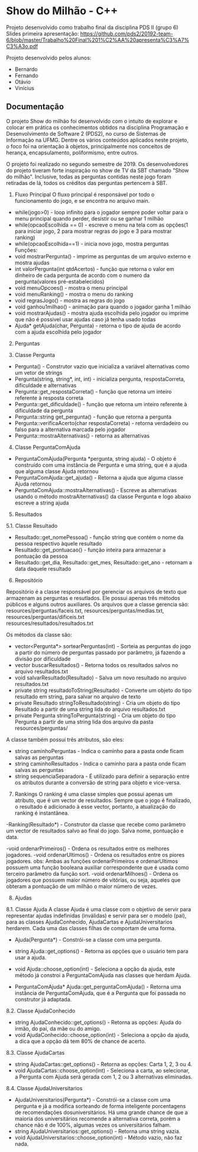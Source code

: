 # Show do Milhão - C++

Projeto desenvolvido como trabalho final da disciplina PDS II (grupo 6)
Slides primeira apresentação: https://github.com/pds2/20192-team-6/blob/master/Trabalho%20Final%201%C2%AA%20apresenta%C3%A7%C3%A3o.pdf

Projeto desenvolvido pelos alunos:
- Bernardo 
- Fernando
- Otávio
- Vinícius



## Documentação

O projeto Show do milhão foi desenvolvido com o intuito de explorar e colocar em prática os conhecimentos obtidos na disciplina Programação e Desenvolvimento de Software 2 (PDS2), no curso de Sistemas de Informação na UFMG. Dentre os vários conteúdos aplicados neste projeto, o foco foi na orientação à objetos, principalmente nos conceitos de herança, encapsulamento, poliformismo, entre outros.

O projeto foi realizado no segundo semestre de 2019.
Os desenvolvedores do projeto tiveram forte inspiração no show de TV da SBT chamado "Show do milhão". Inclusive, todas as perguntas contidas neste jogo foram retiradas de lá, todos os créditos das perguntas pertencem à SBT. 

1. Fluxo Principal
O fluxo principal é responsável por todo o funcionamento do jogo, e se encontra no arquivo main.
- while(jogo>0) - loop infinito para o jogador sempre poder voltar para o menu principal quando perder, desistir ou se ganhar 1 milhão
- while(opcaoEscolhida == 0) - escreve o menu na tela com as opções(1 para iniciar jogo, 2 para mostrar regras do jogo e 3 para mostrar ranking)
- while(opcaoEscolhida==1) - inicia novo jogo, mostra perguntas
Funções:
- void mostrarPergunta() - imprime as perguntas de um arquivo externo e mostra ajudas
- int valorPergunta(int qtdAcertos) - função que retorna o valor em dinheiro de cada pergunta de acordo com o numero da pergunta(valores pré-estabelecidos)
- void menuOpcoes() - mostra o menu principal
- void menuRanking() - mostra o menu do ranking
- void regrasJogo() - mostra as regras do jogo
- void ganhou1milhao() - animação para quando o jogador ganha 1 milhão
- void mostrarAjudas() - mostra ajuda escolhida pelo jogador ou imprime que não é possivel usar ajudas caso já tenha usado todas
- Ajuda* getAjuda(char, Pergunta) - retorna o tipo de ajuda de acordo com a ajuda escolhida pelo jogador

2. Perguntas


3. Classe Pergunta
- Pergunta() - Construtor vazio que inicializa a variável alternativas como um vetor de strings
- Pergunta(string, string*, int, int) - inicializa pergunta, respostaCorreta, dificuldade e alternativas
- Pergunta::get_respostaCorreta() - função que retorna um inteiro referente à resposta correta
- Pergunta::get_dificuldade() - função que retorna um inteiro referente à dificuldade da pergunta
- Pergunta::string get_pergunta() - função que retorna a pergunta
- Pergunta::verificaAcerto(char respostaCorreta) - retorna verdadeiro ou falso para a alternativa marcada pelo jogador
- Pergunta::mostraAlternativas() - retorna as alternativas

4. Classe PerguntaComAjuda
- PerguntaComAjuda(Pergunta \*pergunta, string ajuda) - O objeto é construído com uma instância de Pergunta e uma string, que é a ajuda que alguma classe Ajuda retornou
- PerguntaComAjuda::get_ajuda() - Retorna a ajuda que alguma classe Ajuda retornou
- PerguntaComAjuda::mostraAlternativas() - Escreve as alternativas usando o método mostraAlternativas() da classe Pergunta e logo abaixo escreve a string ajuda


5. Resultados

5.1. Classe Resultado
- Resultado::get_nomePessoa() - função string que contém o nome da pessoa respectivo àquele resultado
- Resultado::get_pontuacao() - função inteira para armazenar a pontuação da pessoa
- Resultado::get_dia, Resultado::get_mes, Resultado::get_ano - retornam a data daquele resultado


6. Repositório

Repositório é a classe responsável por gerenciar os arquivos de texto que armazenam as perguntas e resutlados. Ele possui apenas três métodos públicos e alguns outros auxiliares.
  Os arquivos que a classe gerencia são:
  resources/perguntas/faceis.txt, resources/perguntas/medias.txt, resources/perguntas/dificeis.txt  
  resources/resultados/resultados.txt

Os métodos da classe são:
- vector<Pergunta*> sortearPerguntas(int) - Sorteia as perguntas do jogo a partir do número de perguntas passado por parâmetro, já fazendo a divisão por dificuldade
- vector<Resultado> buscarResultados() - Retorna todos os resultados salvos no arquivo resultados.txt
- void salvarResultado(Resultado) - Salva um  novo resultado no arquivo resultados.txt
- private string resultadoToString(Resultado) - Converte um objeto do tipo resultado em string, para salvar no arquivo de texto
- private Resultado stringToResultado(string) - Cria um objeto do tipo Resultado a partir de uma string lida do arquivo resultados.txt
- private Pergunta stringToPergunta(string) - Cria um objeto do tipo Pergunta a partir de uma string lida dos arquivo da pasta resources/perguntas/

A classe também possui três atributos, são eles:
- string caminhoPerguntas - Indica o caminho para a pasta onde ficam salvas as perguntas
- string caminhoResultados - Indica o caminho para a pasta onde ficam salvas as perguntas
- string sequenciaSeparadora - É utilizado para definir a separação entre os atributos durante a conversão de string para objeto e vice-versa.


7. Rankings
O ranking é uma classe simples que possui apenas um atributo, que é um vector de resultados.
Sempre que o jogo é finalizado, o resultado é adicionado à esse vector, portanto, a atualização do ranking é instantânea.

-Ranking(Resultado\*) - Construtor da classe que recebe como parâmetro um vector de resultados salvo ao final do jogo. Salva nome, pontuação e data.

-void ordenarPrimeiros() - Ordena os resultados entre os melhores jogadores.
-void ordenarUltimos() - Ordena os resultados entre os piores jogadores.
obs: Ambas as funções ordenarPrimeiros e ordenarUltimos possuem uma função booleana auxiliar correspondente que é usada como terceiro parâmetro da função sort.
-void ordenarMilhoes() - Ordena os jogadores que possuem maior número de vitórias, ou seja, aqueles que obteram a pontuação de um milhão o maior número de vezes.

8. Ajudas

8.1. Classe Ajuda
A classe Ajuda é uma classe com o objetivo de servir para representar ajudas indefinidas (inválidas) e servir para ser o modelo (pai), para as classes AjudaConhecido, AjudaCartas e AjudaUniversitarios herdarem. Cada uma das classes filhas de comportam de uma forma.

- Ajuda(Pergunta\*) - Constrói-se a classe com uma pergunta.

- string Ajuda::get_options() - Retorna as opções que o usuário tem para usar a ajuda.
- void Ajuda::choose_option(int) - Seleciona a opção da ajuda, este método já constroi a PerguntaComAjuda nas classes que herdam Ajuda.
- PerguntaComAjuda* Ajuda::get_perguntaComAjuda() - Retorna uma instância de PerguntaComAjuda, que é a Pergunta que foi passada no construtor já adaptada.

8.2. Classe AjudaConhecido
- string AjudaConhecido::get_options() - Retorna as opções: Ajuda do irmão, do pai, da mãe ou do amigo.
- void AjudaConhecido::choose_option(int) - Seleciona a opção da ajuda, a dica que a opção dá tem 80% de chance de acerto.

8.3. Classe AjudaCartas
- string AjudaCartas::get_options() - Retorna as opções: Carta 1, 2, 3 ou 4.
- void AjudaCartas::choose_option(int) - Seleciona a carta, ao selecionar, a Pergunta com Ajuda será gerada com 1, 2 ou 3 alternativas eliminadas.

8.4. Classe AjudaUniversitarios
- AjudaUniversitarios(Pergunta\*) - Constrói-se a classe com uma pergunta e já a modifica sorteando de forma inteligente porcentagens de recomendações dosuniversitários. Há uma grande chance de que a maioria dos universitários recomende a alternativa correta, porém a chance não é de 100%, algumas vezes os universitários falham.
- string AjudaUniversitarios::get_options() - Retorna uma string vazia.
- void AjudaUniversitarios::choose_option(int) - Método vazio, não faz nada.


